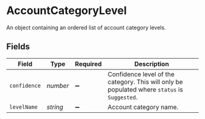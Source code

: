 # AccountCategoryLevel

An object containing an ordered list of account category levels.


## Fields

| Field                                                                                        | Type                                                                                         | Required                                                                                     | Description                                                                                  |
| -------------------------------------------------------------------------------------------- | -------------------------------------------------------------------------------------------- | -------------------------------------------------------------------------------------------- | -------------------------------------------------------------------------------------------- |
| `confidence`                                                                                 | *number*                                                                                     | :heavy_minus_sign:                                                                           | Confidence level of the category. This will only be populated where `status` is `Suggested`. |
| `levelName`                                                                                  | *string*                                                                                     | :heavy_minus_sign:                                                                           | Account category name.                                                                       |